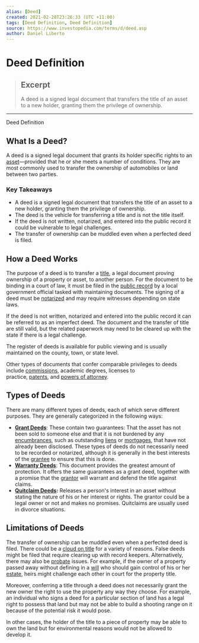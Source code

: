 ```yaml
---
alias: [Deed]
created: 2021-02-28T23:26:33 (UTC +11:00)
tags: [Deed Definition, Deed Definition]
source: https://www.investopedia.com/terms/d/deed.asp
author: Daniel Liberto
---
```


# Deed Definition

> ## Excerpt
> A deed is a signed legal document that transfers the title of an asset to a new holder, granting them the privilege of ownership.

---

Deed Definition
## What Is a Deed?

A deed is a signed legal document that grants its holder specific rights to an [asset](https://www.investopedia.com/terms/a/asset.asp)—provided that he or she meets a number of conditions. They are most commonly used to transfer the ownership of automobiles or land between two parties.

### Key Takeaways

-   A deed is a signed legal document that transfers the title of an asset to a new holder, granting them the privilege of ownership.
-   The deed is the vehicle for transferring a title and is not the title itself.
-   If the deed is not written, notarized, and entered into the public record it could be vulnerable to legal challenges.
-   The transfer of ownership can be muddled even when a perfected deed is filed.

## How a Deed Works

The purpose of a deed is to transfer a [title](https://www.investopedia.com/terms/t/title.asp), a legal document proving ownership of a property or asset, to another person. For the document to be binding in a court of law, it must be filed in the [public record](https://www.investopedia.com/terms/r/register-of-deeds.asp) by a local government official tasked with maintaining documents. The signing of a deed must be [notarized](https://www.investopedia.com/terms/n/notarize.asp) and may require witnesses depending on state laws.

If the deed is not written, notarized and entered into the public record it can be referred to as an imperfect deed. The document and the transfer of title are still valid, but the related paperwork may need to be cleared up with the state if there is a legal challenge.

The register of deeds is available for public viewing and is usually maintained on the county, town, or state level.

Other types of documents that confer comparable privileges to deeds include [commissions](https://www.investopedia.com/terms/c/commission.asp), academic degrees, licenses to practice, [patents](https://www.investopedia.com/terms/p/patent.asp), and [powers of attorney](https://www.investopedia.com/terms/p/powerofattorney.asp).

## Types of Deeds

There are many different types of deeds, each of which serve different purposes. They are generally categorized in the following ways:

-   [**Grant Deeds**](https://www.investopedia.com/terms/g/grant-deed.asp): These contain two guarantees: That the asset has not been sold to someone else and that it is not burdened by any [encumbrances](https://www.investopedia.com/terms/e/encumbrance.asp), such as outstanding [liens](https://www.investopedia.com/terms/l/lien.asp) or [mortgages](https://www.investopedia.com/terms/d/deed-of-reconveyance.asp), that have not already been disclosed. These types of deeds do not necessarily need to be recorded or notarized, although it is generally in the best interests of the [grantee](https://www.investopedia.com/terms/g/grantee.asp) to ensure that this is done.
-   [**Warranty Deeds**](https://www.investopedia.com/terms/w/warranty-deed.asp): This document provides the greatest amount of protection. It offers the same guarantees as a grant deed, together with a promise that the [grantor](https://www.investopedia.com/terms/g/grantor.asp) will warrant and defend the title against claims.
-   **[Quitclaim Deeds](https://www.investopedia.com/terms/q/quitclaimdeed.asp):** Releases a person's interest in an asset without stating the nature of his or her interest or rights. The grantor could be a legal owner or not and makes no promises. Quitclaims are usually used in divorce situations. 

## Limitations of Deeds

The transfer of ownership can be muddled even when a perfected deed is filed. There could be a [cloud on title](https://www.investopedia.com/terms/c/cloud_on_title.asp) for a variety of reasons. False deeds might be filed that require clearing up with record keepers. Alternatively, there may also be [probate](https://www.investopedia.com/terms/p/probate.asp) issues. For example, if the owner of a property passed away without defining in a [will](https://www.investopedia.com/terms/w/will.asp) who should gain control of his or her [estate](https://www.investopedia.com/terms/e/estate.asp), heirs might challenge each other in court for the property title.

Moreover, conferring a title through a deed does not necessarily grant the new owner the right to use the property any way they choose. For example, an individual who signs a deed for a particular section of land has a legal right to possess that land but may not be able to build a shooting range on it because of the potential risk it would pose. 

In other cases, the holder of the title to a piece of property may be able to own the land but for environmental reasons would not be allowed to develop it.
